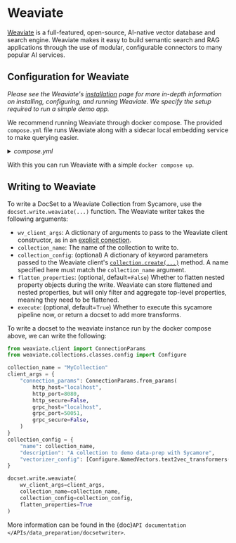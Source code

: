 # Weaviate

[Weaviate](https://weaviate.io/) is a full-featured, open-source, AI-native vector database and search engine. Weaviate makes it easy to build semantic search and RAG applications through the use of modular, configurable connectors to many popular AI services.

## Configuration for Weaviate

*Please see the Weaviate's [installation](https://weaviate.io/developers/weaviate/installation) page for more in-depth information on installing, configuring, and running Weaviate. We specify the setup required to run a simple demo app.*

We recommend running Weaviate through docker compose. The provided `compose.yml` file runs Weaviate along with a sidecar local embedding service to make querying easier.

<details>
  <summary><i>compose.yml</i></summary>

  ```yaml
version: "3.4"
services:
  weaviate:
    command:
      - --host
      - 0.0.0.0
      - --port
      - "8080"
      - --scheme
      - http
    image: cr.weaviate.io/semitechnologies/weaviate:1.25.0
    ports:
      - 8080:8080
      - 50051:50051
    volumes:
      - weaviate_data:/var/lib/weaviate
    restart: on-failure:0
    environment:
      QUERY_DEFAULTS_LIMIT: 25
      AUTHENTICATION_ANONYMOUS_ACCESS_ENABLED: "true"
      PERSISTENCE_DATA_PATH: "/var/lib/weaviate"
      DEFAULT_VECTORIZER_MODULE: "text2vec-transformers"
      ENABLE_MODULES: "text2vec-transformers"
      TRANSFORMERS_INFERENCE_API: http://t2v-transformers:8080
      CLUSTER_HOSTNAME: "node1"
  t2v-transformers:
    image: cr.weaviate.io/semitechnologies/transformers-inference:sentence-transformers-all-MiniLM-L6-v2
    environment:
      ENABLE_CUDA: 0
volumes:
  weaviate_data:
  ```

  Note the choice of embedding model specified in the compose file.
</details>

With this you can run Weaviate with a simple `docker compose up`.

## Writing to Weaviate

To write a DocSet to a Weaviate Collection from Sycamore, use the `docset.write.weaviate(...)` function. The Weaviate writer takes the following arguments:

- `wv_client_args`: A dictionary of arguments to pass to the Weaviate client constructor, as in an [explicit conection](https://weaviate.io/developers/weaviate/client-libraries/python#python-client-v4-explicit-connection).
- `collection_name`: The name of the collection to write to.
- `collection_config`: (optional) A dictionary of keyword parameters passed to the Weaviate client's [`collection.create(...)`](https://weaviate.io/developers/weaviate/client-libraries/python#instantiate-a-collection) method. A name specified here must match the `collection_name` argument.
- `flatten_properties`: (optional, default=`False`) Whether to flatten nested property objects during the write. Weaviate can store flattened and nested properties, but will only filter and aggregate top-level properties, meaning they need to be flattened.
- `execute`: (optional, default=`True`) Whether to execute this sycamore pipeline now, or return a docset to add more transforms.

To write a docset to the weaviate instance run by the docker compose above, we can write the following:

```python
from weaviate.client import ConnectionParams
from weaviate.collections.classes.config import Configure

collection_name = "MyCollection"
client_args = {
    "connection_params": ConnectionParams.from_params(
        http_host="localhost",
        http_port=8080,
        http_secure=False,
        grpc_host="localhost",
        grpc_port=50051,
        grpc_secure=False,
    )
}
collection_config = {
    "name": collection_name,
    "description": "A collection to demo data-prep with Sycamore",
    "vectorizer_config": [Configure.NamedVectors.text2vec_transformers(name="embedding", source_properties=['text_representation'])],
}

docset.write.weaviate(
    wv_client_args=client_args,
    collection_name=collection_name,
    collection_config=collection_config,
    flatten_properties=True
)
```

More information can be found in the {doc}`API documentation </APIs/data_preparation/docsetwriter>`.
